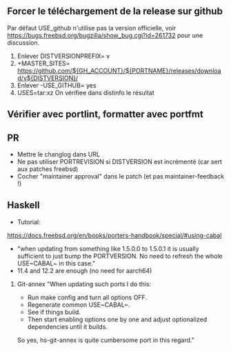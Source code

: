## Forcer le téléchargement de la release sur github 
Par défaut USE_github n'utilise pas la version officielle, voir https://bugs.freebsd.org/bugzilla/show_bug.cgi?id=261732 pour une discussion.

1. Enlever DISTVERSIONPREFIX=	v
2. +MASTER_SITES=	https://github.com/${GH_ACCOUNT}/${PORTNAME}/releases/download/v${DISTVERSION}/
3. Enlever -USE_GITHUB=	yes
4. USES=tar:xz
On vérifiee dans distinfo le résultat

## Vérifier avec portlint, formatter avec portfmt

## PR

-   Mettre le changlog dans URL
-   Ne pas utiliser PORTREVISION si DISTVERSION est incrémenté (car sert
    aux patches freebsd)
-   Cocher \"maintainer approval\" dans le patch (et pas
    maintainer-feedback !)

## Haskell

-   Tutorial:

<https://docs.freebsd.org/en/books/porters-handbook/special/#using-cabal>

-   \"when updating from something like 1.5.0.0 to 1.5.0.1 it is usually
    sufficient to just bump the PORTVERSION. No need to refresh the
    whole USE~CABAL~ in this case.\"
-   11.4 and 12.2 are enough (no need for aarch64)

1.  Git-annex
    \"When updating such ports I do this:

    -   Run make config and turn all options OFF.
    -   Regenerate common USE~CABAL~.
    -   See if things build.
    -   Then start enabling options one by one and adjust optionalized
        dependencies until it builds.

    So yes, hs-git-annex is quite cumbersome port in this regard.\"



